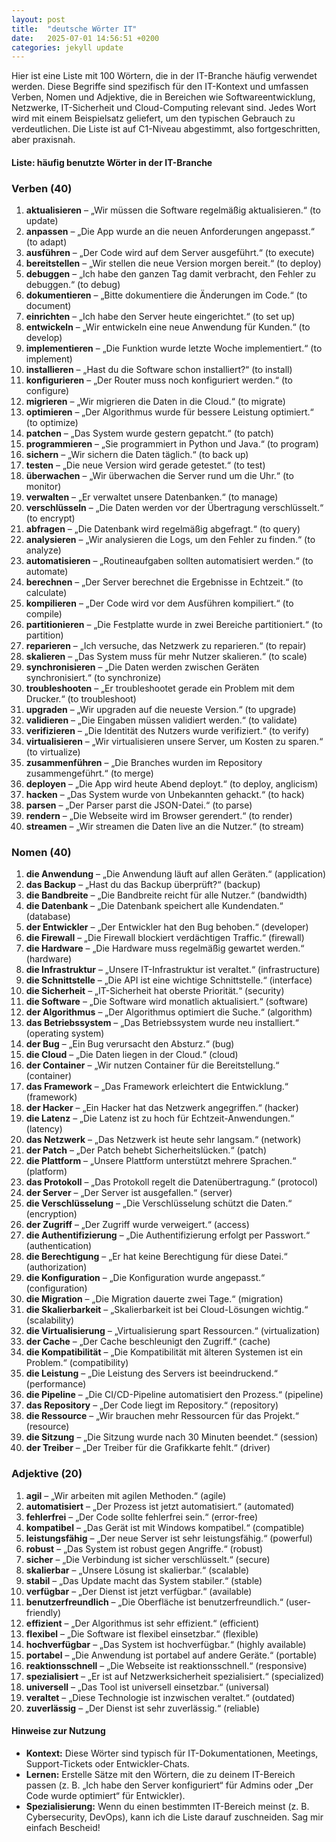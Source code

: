 ```yaml
---
layout: post
title:  "deutsche Wörter IT"
date:   2025-07-01 14:56:51 +0200
categories: jekyll update
---
```



Hier ist eine Liste mit 100 Wörtern, die in der IT-Branche häufig verwendet werden. Diese Begriffe sind spezifisch für den IT-Kontext und umfassen Verben, Nomen und Adjektive, die in Bereichen wie Softwareentwicklung, Netzwerke, IT-Sicherheit und Cloud-Computing relevant sind. Jedes Wort wird mit einem Beispielsatz geliefert, um den typischen Gebrauch zu verdeutlichen. Die Liste ist auf C1-Niveau abgestimmt, also fortgeschritten, aber praxisnah.



#### **Liste:  häufig benutzte Wörter in der IT-Branche**

### Verben (40)

1. **aktualisieren** – „Wir müssen die Software regelmäßig aktualisieren.“ (to update)
2. **anpassen** – „Die App wurde an die neuen Anforderungen angepasst.“ (to adapt)
3. **ausführen** – „Der Code wird auf dem Server ausgeführt.“ (to execute)
4. **bereitstellen** – „Wir stellen die neue Version morgen bereit.“ (to deploy)
5. **debuggen** – „Ich habe den ganzen Tag damit verbracht, den Fehler zu debuggen.“ (to debug)
6. **dokumentieren** – „Bitte dokumentiere die Änderungen im Code.“ (to document)
7. **einrichten** – „Ich habe den Server heute eingerichtet.“ (to set up)
8. **entwickeln** – „Wir entwickeln eine neue Anwendung für Kunden.“ (to develop)
9. **implementieren** – „Die Funktion wurde letzte Woche implementiert.“ (to implement)
10. **installieren** – „Hast du die Software schon installiert?“ (to install)
11. **konfigurieren** – „Der Router muss noch konfiguriert werden.“ (to configure)
12. **migrieren** – „Wir migrieren die Daten in die Cloud.“ (to migrate)
13. **optimieren** – „Der Algorithmus wurde für bessere Leistung optimiert.“ (to optimize)
14. **patchen** – „Das System wurde gestern gepatcht.“ (to patch)
15. **programmieren** – „Sie programmiert in Python und Java.“ (to program)
16. **sichern** – „Wir sichern die Daten täglich.“ (to back up)
17. **testen** – „Die neue Version wird gerade getestet.“ (to test)
18. **überwachen** – „Wir überwachen die Server rund um die Uhr.“ (to monitor)
19. **verwalten** – „Er verwaltet unsere Datenbanken.“ (to manage)
20. **verschlüsseln** – „Die Daten werden vor der Übertragung verschlüsselt.“ (to encrypt)
21. **abfragen** – „Die Datenbank wird regelmäßig abgefragt.“ (to query)
22. **analysieren** – „Wir analysieren die Logs, um den Fehler zu finden.“ (to analyze)
23. **automatisieren** – „Routineaufgaben sollten automatisiert werden.“ (to automate)
24. **berechnen** – „Der Server berechnet die Ergebnisse in Echtzeit.“ (to calculate)
25. **kompilieren** – „Der Code wird vor dem Ausführen kompiliert.“ (to compile)
26. **partitionieren** – „Die Festplatte wurde in zwei Bereiche partitioniert.“ (to partition)
27. **reparieren** – „Ich versuche, das Netzwerk zu reparieren.“ (to repair)
28. **skalieren** – „Das System muss für mehr Nutzer skalieren.“ (to scale)
29. **synchronisieren** – „Die Daten werden zwischen Geräten synchronisiert.“ (to synchronize)
30. **troubleshooten** – „Er troubleshootet gerade ein Problem mit dem Drucker.“ (to troubleshoot)
31. **upgraden** – „Wir upgraden auf die neueste Version.“ (to upgrade)
32. **validieren** – „Die Eingaben müssen validiert werden.“ (to validate)
33. **verifizieren** – „Die Identität des Nutzers wurde verifiziert.“ (to verify)
34. **virtualisieren** – „Wir virtualisieren unsere Server, um Kosten zu sparen.“ (to virtualize)
35. **zusammenführen** – „Die Branches wurden im Repository zusammengeführt.“ (to merge)
36. **deployen** – „Die App wird heute Abend deployt.“ (to deploy, anglicism)
37. **hacken** – „Das System wurde von Unbekannten gehackt.“ (to hack)
38. **parsen** – „Der Parser parst die JSON-Datei.“ (to parse)
39. **rendern** – „Die Webseite wird im Browser gerendert.“ (to render)
40. **streamen** – „Wir streamen die Daten live an die Nutzer.“ (to stream)

### Nomen (40)

1. **die Anwendung** – „Die Anwendung läuft auf allen Geräten.“ (application)
2. **das Backup** – „Hast du das Backup überprüft?“ (backup)
3. **die Bandbreite** – „Die Bandbreite reicht für alle Nutzer.“ (bandwidth)
4. **die Datenbank** – „Die Datenbank speichert alle Kundendaten.“ (database)
5. **der Entwickler** – „Der Entwickler hat den Bug behoben.“ (developer)
6. **die Firewall** – „Die Firewall blockiert verdächtigen Traffic.“ (firewall)
7. **die Hardware** – „Die Hardware muss regelmäßig gewartet werden.“ (hardware)
8. **die Infrastruktur** – „Unsere IT-Infrastruktur ist veraltet.“ (infrastructure)
9. **die Schnittstelle** – „Die API ist eine wichtige Schnittstelle.“ (interface)
10. **die Sicherheit** – „IT-Sicherheit hat oberste Priorität.“ (security)
11. **die Software** – „Die Software wird monatlich aktualisiert.“ (software)
12. **der Algorithmus** – „Der Algorithmus optimiert die Suche.“ (algorithm)
13. **das Betriebssystem** – „Das Betriebssystem wurde neu installiert.“ (operating system)
14. **der Bug** – „Ein Bug verursacht den Absturz.“ (bug)
15. **die Cloud** – „Die Daten liegen in der Cloud.“ (cloud)
16. **der Container** – „Wir nutzen Container für die Bereitstellung.“ (container)
17. **das Framework** – „Das Framework erleichtert die Entwicklung.“ (framework)
18. **der Hacker** – „Ein Hacker hat das Netzwerk angegriffen.“ (hacker)
19. **die Latenz** – „Die Latenz ist zu hoch für Echtzeit-Anwendungen.“ (latency)
20. **das Netzwerk** – „Das Netzwerk ist heute sehr langsam.“ (network)
21. **der Patch** – „Der Patch behebt Sicherheitslücken.“ (patch)
22. **die Plattform** – „Unsere Plattform unterstützt mehrere Sprachen.“ (platform)
23. **das Protokoll** – „Das Protokoll regelt die Datenübertragung.“ (protocol)
24. **der Server** – „Der Server ist ausgefallen.“ (server)
25. **die Verschlüsselung** – „Die Verschlüsselung schützt die Daten.“ (encryption)
26. **der Zugriff** – „Der Zugriff wurde verweigert.“ (access)
27. **die Authentifizierung** – „Die Authentifizierung erfolgt per Passwort.“ (authentication)
28. **die Berechtigung** – „Er hat keine Berechtigung für diese Datei.“ (authorization)
29. **die Konfiguration** – „Die Konfiguration wurde angepasst.“ (configuration)
30. **die Migration** – „Die Migration dauerte zwei Tage.“ (migration)
31. **die Skalierbarkeit** – „Skalierbarkeit ist bei Cloud-Lösungen wichtig.“ (scalability)
32. **die Virtualisierung** – „Virtualisierung spart Ressourcen.“ (virtualization)
33. **der Cache** – „Der Cache beschleunigt den Zugriff.“ (cache)
34. **die Kompatibilität** – „Die Kompatibilität mit älteren Systemen ist ein Problem.“ (compatibility)
35. **die Leistung** – „Die Leistung des Servers ist beeindruckend.“ (performance)
36. **die Pipeline** – „Die CI/CD-Pipeline automatisiert den Prozess.“ (pipeline)
37. **das Repository** – „Der Code liegt im Repository.“ (repository)
38. **die Ressource** – „Wir brauchen mehr Ressourcen für das Projekt.“ (resource)
39. **die Sitzung** – „Die Sitzung wurde nach 30 Minuten beendet.“ (session)
40. **der Treiber** – „Der Treiber für die Grafikkarte fehlt.“ (driver)

### Adjektive (20)

1. **agil** – „Wir arbeiten mit agilen Methoden.“ (agile)
2. **automatisiert** – „Der Prozess ist jetzt automatisiert.“ (automated)
3. **fehlerfrei** – „Der Code sollte fehlerfrei sein.“ (error-free)
4. **kompatibel** – „Das Gerät ist mit Windows kompatibel.“ (compatible)
5. **leistungsfähig** – „Der neue Server ist sehr leistungsfähig.“ (powerful)
6. **robust** – „Das System ist robust gegen Angriffe.“ (robust)
7. **sicher** – „Die Verbindung ist sicher verschlüsselt.“ (secure)
8. **skalierbar** – „Unsere Lösung ist skalierbar.“ (scalable)
9. **stabil** – „Das Update macht das System stabiler.“ (stable)
10. **verfügbar** – „Der Dienst ist jetzt verfügbar.“ (available)
11. **benutzerfreundlich** – „Die Oberfläche ist benutzerfreundlich.“ (user-friendly)
12. **effizient** – „Der Algorithmus ist sehr effizient.“ (efficient)
13. **flexibel** – „Die Software ist flexibel einsetzbar.“ (flexible)
14. **hochverfügbar** – „Das System ist hochverfügbar.“ (highly available)
15. **portabel** – „Die Anwendung ist portabel auf andere Geräte.“ (portable)
16. **reaktionsschnell** – „Die Webseite ist reaktionsschnell.“ (responsive)
17. **spezialisiert** – „Er ist auf Netzwerksicherheit spezialisiert.“ (specialized)
18. **universell** – „Das Tool ist universell einsetzbar.“ (universal)
19. **veraltet** – „Diese Technologie ist inzwischen veraltet.“ (outdated)
20. **zuverlässig** – „Der Dienst ist sehr zuverlässig.“ (reliable)



#### Hinweise zur Nutzung

- **Kontext:** Diese Wörter sind typisch für IT-Dokumentationen, Meetings, Support-Tickets oder Entwickler-Chats.
- **Lernen:** Erstelle Sätze mit den Wörtern, die zu deinem IT-Bereich passen (z. B. „Ich habe den Server konfiguriert“ für Admins oder „Der Code wurde optimiert“ für Entwickler).
- **Spezialisierung:** Wenn du einen bestimmten IT-Bereich meinst (z. B. Cybersecurity, DevOps), kann ich die Liste darauf zuschneiden. Sag mir einfach Bescheid!
